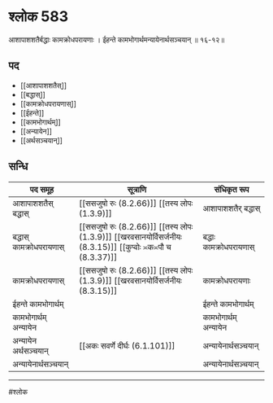 # श्लोक 583

आशापाशशतैर्बद्धाः कामक्रोधपरायणाः ।
ईहन्ते कामभोगार्थमन्यायेनार्थसञ्चयान् ॥ १६-१२॥


## पद 

- [[आशापाशशतैस्]]
- [[बद्धास्]]
- [[कामक्रोधपरायणास्]]
- [[ईहन्ते]]
- [[कामभोगार्थम्]]
- [[अन्यायेन]]
- [[अर्थसञ्चयान्]]

## सन्धि

| पद समूह | सूत्राणि | संधिकृत रूप |
| ----- | ----- | ----- |
| आशापाशशतैस् बद्धास् |  [[ससजुषो रुः (8.2.66)]] [[तस्य लोपः (1.3.9)]] | आशापाशशतैर् बद्धास् |
| बद्धास् कामक्रोधपरायणास् |  [[ससजुषो रुः (8.2.66)]] [[तस्य लोपः (1.3.9)]] [[खरवसानयोर्विसर्जनीयः (8.3.15)]] [[कुप्वोः ≍क≍पौ च (8.3.37)]] | बद्धाः कामक्रोधपरायणास् |
| कामक्रोधपरायणास् |  [[ससजुषो रुः (8.2.66)]] [[तस्य लोपः (1.3.9)]] [[खरवसानयोर्विसर्जनीयः (8.3.15)]] | कामक्रोधपरायणाः |
| ईहन्ते कामभोगार्थम् |  | ईहन्ते कामभोगार्थम् |
| कामभोगार्थम् अन्यायेन |  | कामभोगार्थम् अन्यायेन |
| अन्यायेन अर्थसञ्चयान् |  [[अकः सवर्णे दीर्घः (6.1.101)]] | अन्यायेनार्थसञ्चयान् |
| अन्यायेनार्थसञ्चयान् |  | अन्यायेनार्थसञ्चयान् |


---

#श्लोक